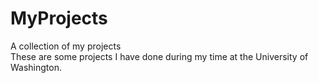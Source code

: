 # MyProjects
A collection of my projects <br />
These are some projects I have done during my time at the University of Washington.
